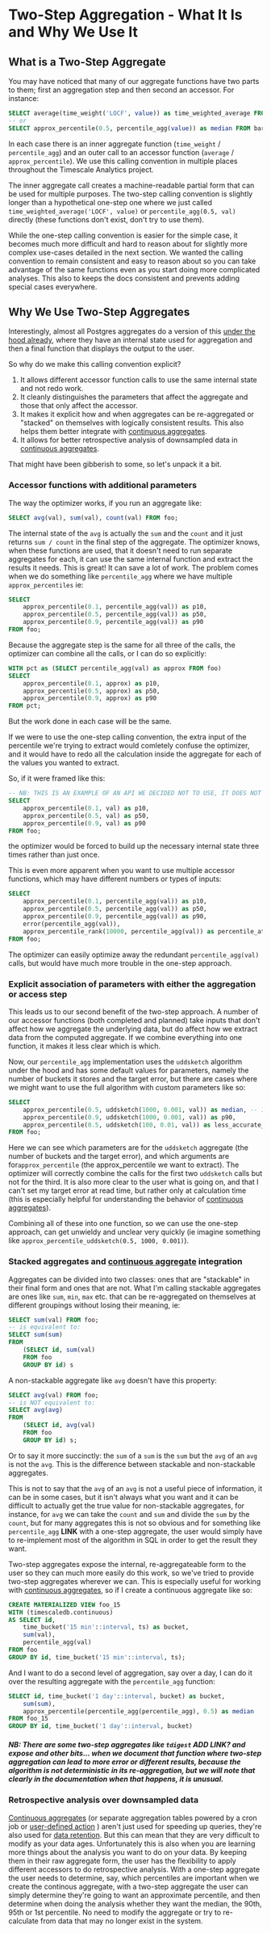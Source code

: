 # Two-Step Aggregation - What It Is and Why We Use It

## What is a Two-Step Aggregate <a id="two-step-description"></a>
You may have noticed that many of our aggregate functions have two parts to them; first an aggregation step and then second an accessor. For instance:

```SQL , ignore
SELECT average(time_weight('LOCF', value)) as time_weighted_average FROM foo;
-- or
SELECT approx_percentile(0.5, percentile_agg(value)) as median FROM bar;
```

In each case there is an inner aggregate function (`time_weight` / `percentile_agg`) and an outer call to an accessor function (`average` / `approx_percentile`). We use this calling convention in multiple places throughout the Timescale Analytics project. 

The inner aggregate call creates a machine-readable partial form that can be used for multiple purposes. The two-step calling convention is slightly longer than a hypothetical one-step one where we just called `time_weighted_average('LOCF', value)` or `percentile_agg(0.5, val)` directly (these functions don't exist, don't try to use them).

While the one-step calling convention is easier for the simple case, it becomes much more difficult and hard to reason about for slightly more complex use-cases detailed in the next section. We wanted the calling convention to remain consistent and easy to reason about so you can take advantage of the same functions even as you start doing more complicated analyses.  This also to keeps the docs consistent and prevents adding special cases everywhere. 

## Why We Use Two-Step Aggregates <a id="two-step-philosophy"></a>
Interestingly, almost all Postgres aggregates do a version of this [under the hood already](https://www.postgresql.org/docs/current/xaggr.html), where they have an internal state used for aggregation and then a final function that displays the output to the user. 

So why do we make this calling convention explicit? 

1) It allows different accessor function calls to use the same internal state and not redo work. 
2) It cleanly distinguishes the parameters that affect the aggregate and those that only affect the accessor.
3) It makes it explicit how and when aggregates can be re-aggregated or "stacked" on themselves with logically consistent results. This also helps them better integrate with [continuous aggregates](https://docs.timescale.com/latest/using-timescaledb/continuous-aggregates).
4) It allows for better retrospective analysis of downsampled data in [continuous aggregates](https://docs.timescale.com/latest/using-timescaledb/continuous-aggregates). 

That might have been gibberish to some, so let's unpack it a bit. 

### Accessor functions with additional parameters <a id="philosophy-accessor-funcs"></a>
The way the optimizer works, if you run an aggregate like:
```SQL , ignore
SELECT avg(val), sum(val), count(val) FROM foo;
```
The internal state of the `avg` is actually the `sum` and the `count` and it just returns `sum / count` in the final step of the aggregate. The optimizer knows, when these functions are used, that it doesn't need to run separate aggregates for each, it can use the same internal function and extract the results it needs. This is great! It can save a lot of work. The problem comes when we do something like `percentile_agg` where we have multiple `approx_percentiles` ie:

```SQL , ignore
SELECT 
    approx_percentile(0.1, percentile_agg(val)) as p10, 
    approx_percentile(0.5, percentile_agg(val)) as p50, 
    approx_percentile(0.9, percentile_agg(val)) as p90 
FROM foo;
```
Because the aggregate step is the same for all three of the calls, the optimizer can combine all the calls, or I can do so explicitly:

```SQL , ignore
WITH pct as (SELECT percentile_agg(val) as approx FROM foo)
SELECT 
    approx_percentile(0.1, approx) as p10, 
    approx_percentile(0.5, approx) as p50, 
    approx_percentile(0.9, approx) as p90 
FROM pct;
```
But the work done in each case will be the same.

If we were to use the one-step calling convention, the extra input of the percentile we're trying to extract would comletely confuse the optimizer, and it would have to redo all the calculation inside the aggregate for each of the values you wanted to extract.

So, if it were framed like this: 
```SQL , ignore
-- NB: THIS IS AN EXAMPLE OF AN API WE DECIDED NOT TO USE, IT DOES NOT WORK
SELECT 
    approx_percentile(0.1, val) as p10, 
    approx_percentile(0.5, val) as p50, 
    approx_percentile(0.9, val) as p90 
FROM foo;
```
the optimizer would be forced to build up the necessary internal state three times rather than just once.

This is even more apparent when you want to use multiple accessor functions, which may have different numbers or types of inputs:

```SQL , ignore
SELECT 
    approx_percentile(0.1, percentile_agg(val)) as p10, 
    approx_percentile(0.5, percentile_agg(val)) as p50, 
    approx_percentile(0.9, percentile_agg(val)) as p90, 
    error(percentile_agg(val)), 
    approx_percentile_rank(10000, percentile_agg(val)) as percentile_at_threshold
FROM foo;
```
The optimizer can easily optimize away the redundant `percentile_agg(val)` calls, but would have much more trouble in the one-step approach.

### Explicit association of parameters with either the aggregation or access step <a id="philosophy-explicit-association"></a>
This leads us to our second benefit of the two-step approach. A number of our accessor functions (both completed and planned) take inputs that don't affect how we aggregate the underlying data, but do affect how we extract data from the computed aggregate. If we combine everything into one function, it makes it less clear which is which. 

Now, our `percentile_agg` implementation uses the `uddsketch` algorithm under the hood and has some default values for parameters, namely the number of buckets it stores and the target error, but there are cases where we might want to use the full algorithm with custom parameters like so: 
```SQL , ignore
SELECT
    approx_percentile(0.5, uddsketch(1000, 0.001, val)) as median, -- 1000 buckets, 0.001 relative error target
    approx_percentile(0.9, uddsketch(1000, 0.001, val)) as p90, 
    approx_percentile(0.5, uddsketch(100, 0.01, val)) as less_accurate_median -- modify the terms for the aggregate get a new approximation
FROM foo;
```
Here we can see which parameters are for the `uddsketch` aggregate (the number of buckets and the target error), and which arguments are for`approx_percentile` (the approx_percentile we want to extract). The optimizer will correctly combine the calls for the first two `uddsketch` calls but not for the third. It is also more clear to the user what is going on, and that I can't set my target error at read time, but rather only at calculation time (this is especially helpful for understanding the behavior of [continuous aggregates](https://docs.timescale.com/latest/using-timescaledb/continuous-aggregates)). 

Combining all of these into one function, so we can use the one-step approach, can get unwieldy and unclear very quickly (ie imagine something like `approx_percentile_uddsketch(0.5, 1000, 0.001)`).
<br>
### Stacked aggregates and [continuous aggregate](https://docs.timescale.com/latest/using-timescaledb/continuous-aggregates) integration <a id="philosophy-reagg"></a>
Aggregates can be divided into two classes: ones that are "stackable" in their final form and ones that are not.
What I'm calling stackable aggregates are ones like `sum`, `min`, `max` etc. that can be re-aggregated on themselves at different groupings without losing their meaning, ie:

```SQL , ignore
SELECT sum(val) FROM foo;
-- is equivalent to:
SELECT sum(sum) 
FROM 
    (SELECT id, sum(val) 
    FROM foo
    GROUP BY id) s
```

A non-stackable aggregate like `avg` doesn't have this property:
```SQL , ignore
SELECT avg(val) FROM foo;
-- is NOT equivalent to:
SELECT avg(avg) 
FROM 
    (SELECT id, avg(val) 
    FROM foo
    GROUP BY id) s;
```

Or to say it more succinctly: the `sum` of a `sum` is the `sum` but the `avg` of an `avg` is not the `avg`. This is the difference between stackable and non-stackable aggregates.

This is not to say that the `avg` of an `avg` is not a useful piece of information, it can be in some cases, but it isn't always what you want and it can be difficult to actually get the true value for non-stackable aggregates, for instance, for `avg` we can take the `count` and `sum` and divide the `sum` by the `count`, but for many aggregates this is not so obvious and for something like `percentile_agg` __LINK__ with a one-step aggregate, the user would simply have to re-implement most of the algorithm in SQL in order to get the result they want. 

Two-step aggregates expose the internal, re-aggregateable form to the user so they can much more easily do this work, so we've tried to provide two-step aggregates wherever we can. This is especially useful for working with [continuous aggregates](https://docs.timescale.com/latest/using-timescaledb/continuous-aggregates), so if I create a continuous aggregate like so:

```SQL , ignore
CREATE MATERIALIZED VIEW foo_15
WITH (timescaledb.continuous)
AS SELECT id,
    time_bucket('15 min'::interval, ts) as bucket,
    sum(val),
    percentile_agg(val)
FROM foo
GROUP BY id, time_bucket('15 min'::interval, ts);
```

And I want to do a second level of aggregation, say over a day, I can do it over the resulting aggregate with the `percentile_agg` function:
```SQL , ignore
SELECT id, time_bucket('1 day'::interval, bucket) as bucket, 
    sum(sum),
    approx_percentile(percentile_agg(percentile_agg), 0.5) as median
FROM foo_15
GROUP BY id, time_bucket('1 day'::interval, bucket)
```


##### NB: There are some two-step aggregates like `tdigest` __ADD LINK? and expose and other bits...__ when we document that function where two-step aggregation can lead to more error or different results, because the algorithm is not deterministic in its re-aggregation, but we will note that clearly in the documentation when that happens, it is unusual.

### Retrospective analysis over downsampled data <a id="philosophy-retro"></a>
[Continuous aggregates](https://docs.timescale.com/latest/using-timescaledb/continuous-aggregates) (or separate aggregation tables powered by a cron job or [user-defined action]( __LINK__ ) ) aren't just used for speeding up queries, they're also used for [data retention]( __LINK__ ). But this can mean that they are very difficult to modify as your data ages. Unfortunately this is also when you are learning more things about the analysis you want to do on your data. By keeping them in their raw aggregate form, the user has the flexibility to apply different accessors to do retrospective analysis. With a one-step aggregate the user needs to determine, say, which percentiles are important when we create the continous aggregate, with a two-step aggregate the user can simply determine they're going to want an approximate percentile, and then determine when doing the analysis whether they want the median, the 90th, 95th or 1st percentile. No need to modify the aggregate or try to re-calculate from data that may no longer exist in the system. 
